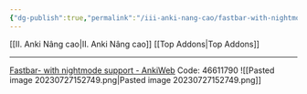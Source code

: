 ```yaml
---
{"dg-publish":true,"permalink":"/iii-anki-nang-cao/fastbar-with-nightmode-support/"}
---
```


[[II. Anki Nâng cao\|II. Anki Nâng cao]]
[[Top Addons\|Top Addons]]
___
[Fastbar- with nightmode support - AnkiWeb](https://ankiweb.net/shared/info/46611790)
Code: 46611790
![[Pasted image 20230727152749.png\|Pasted image 20230727152749.png]]